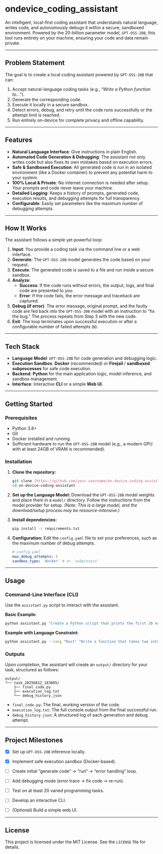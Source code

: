 # ondevice_coding_assistant

An intelligent, local-first coding assistant that understands natural language, writes code, and autonomously debugs it within a secure, sandboxed environment. Powered by the 20-billion parameter model, `GPT-OSS-20B`, this tool runs entirely on your machine, ensuring your code and data remain private.

---

##  Problem Statement

The goal is to create a local coding assistant powered by `GPT-OSS-20B` that can:
1.  Accept natural-language coding tasks (e.g., “*Write a Python function to…*”).
2.  Generate the corresponding code.
3.  Execute it locally in a secure sandbox.
4.  Detect errors, debug, and retry until the code runs successfully or the attempt limit is reached.
5.  Run entirely on-device for complete privacy and offline capability.

---

## Features

* **Natural Language Interface**: Give instructions in plain English.
* **Automated Code Generation & Debugging**: The assistant not only writes code but also fixes its own mistakes based on execution errors.
* **Safe & Sandboxed Execution**: All generated code is run in an isolated environment (like a Docker container) to prevent any potential harm to your system.
* **100% Local & Private**: No internet connection is needed after setup. Your prompts and code never leave your machine.
* **Detailed Logging**: Keeps a history of prompts, generated code, execution results, and debugging attempts for full transparency.
* **Configurable**: Easily set parameters like the maximum number of debugging attempts.

---

##  How It Works

The assistant follows a simple yet powerful loop:

1.  **Input**: You provide a coding task via the command line or a web interface.
2.  **Generate**: The `GPT-OSS-20B` model generates the code based on your request.
3.  **Execute**: The generated code is saved to a file and run inside a secure sandbox.
4.  **Analyze**:
    * **Success**: If the code runs without errors, the output, logs, and final code are presented to you.
    * **Error**: If the code fails, the error message and traceback are captured.
5.  **Debug (if error)**: The error message, original prompt, and the faulty code are fed back into the `GPT-OSS-20B` model with an instruction to "fix the bug." The process repeats from Step 3 with the new code.
6.  **Exit**: The loop terminates upon successful execution or after a configurable number of failed attempts (`N`).



---

##  Tech Stack

* **Language Model**: `GPT-OSS-20B` for code generation and debugging logic.
* **Execution Sandbox**: **Docker** (recommended) or **Firejail** / **sandboxed subprocesses** for safe code execution.
* **Backend**: **Python** for the main application logic, model inference, and sandbox management.
* **Interface**: Interactive **CLI** or a simple **Web UI**.

---

##  Getting Started

### Prerequisites

* Python 3.8+
* Git
* Docker installed and running.
* Sufficient hardware to run the `GPT-OSS-20B` model (e.g., a modern GPU with at least 24GB of VRAM is recommended).

### Installation

1.  **Clone the repository:**
    ```bash
    git clone [https://github.com/your-username/on-device-coding-assistant.git](https://github.com/your-username/on-device-coding-assistant.git)
    cd on-device-coding-assistant
    ```

2.  **Set up the Language Model:**
    Download the `GPT-OSS-20B` model weights and place them in a `model/` directory. Follow the instructions from the model provider for setup.
    *(Note: This is a large model, and the download/setup process may be resource-intensive.)*

3.  **Install dependencies:**
    ```bash
    pip install -r requirements.txt
    ```

4.  **Configuration:**
    Edit the `config.yaml` file to set your preferences, such as the maximum number of debug attempts.
    ```yaml
    # config.yaml
    max_debug_attempts: 5
    sandbox_type: 'docker' # or 'subprocess'
    ```

---

##  Usage

### Command-Line Interface (CLI)

Use the `assistant.py` script to interact with the assistant.

**Basic Example:**
```bash
python assistant.py "Create a Python script that prints the first 20 numbers of the Fibonacci sequence."
````

**Example with Language Constraint:**

```bash
python assistant.py --lang "Rust" "Write a function that takes two integers and returns their sum."
```

### Outputs

Upon completion, the assistant will create an `output/` directory for your task, structured as follows:

```
output/
└── task_20250812_183005/
    ├── final_code.py
    ├── execution_log.txt
    └── debug_history.json
```

  * `final_code.py`: The final, working version of the code.
  * `execution_log.txt`: The full console output from the final successful run.
  * `debug_history.json`: A structured log of each generation and debug attempt.

-----

## Project Milestones

  - [x] Set up `GPT-OSS-20B` inference locally.
  - [x] Implement safe execution sandbox (Docker-based).
  - [ ] Create initial “generate code” → “run” → “error handling” loop.
  - [ ] Add debugging mode (error trace → fix code → re-run).
  - [ ] Test on at least 20 varied programming tasks.
  - [ ] Develop an interactive CLI.
  - [ ] (Optional) Build a simple web UI.


-----

##  License

This project is licensed under the MIT License. See the `LICENSE` file for details.

```
